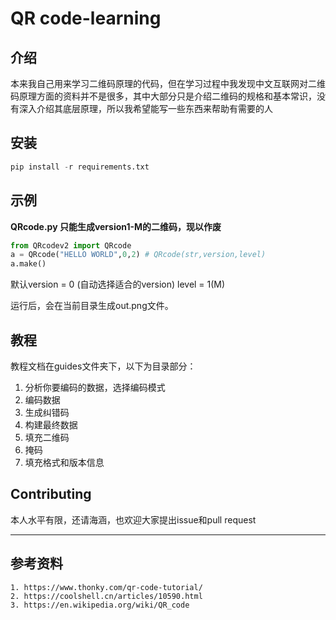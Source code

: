 # QR code-learning

## 介绍

本来我自己用来学习二维码原理的代码，但在学习过程中我发现中文互联网对二维码原理方面的资料并不是很多，其中大部分只是介绍二维码的规格和基本常识，没有深入介绍其底层原理，所以我希望能写一些东西来帮助有需要的人

## 安装

~~~python
pip install -r requirements.txt
~~~

## 示例

**QRcode.py 只能生成version1-M的二维码，现以作废**

```python
from QRcodev2 import QRcode
a = QRcode("HELLO WORLD",0,2) # QRcode(str,version,level) 
a.make()
```

默认version = 0 (自动选择适合的version) level = 1(M)

运行后，会在当前目录生成out.png文件。

## 教程

教程文档在guides文件夹下，以下为目录部分：

1. 分析你要编码的数据，选择编码模式
2. 编码数据
3. 生成纠错码
4. 构建最终数据
5. 填充二维码
6. 掩码
7. 填充格式和版本信息

## Contributing

本人水平有限，还请海涵，也欢迎大家提出issue和pull request 

---

## 参考资料

 	1. https://www.thonky.com/qr-code-tutorial/
 	2. https://coolshell.cn/articles/10590.html
 	3. https://en.wikipedia.org/wiki/QR_code

